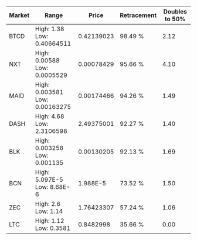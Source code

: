 | Market | Range | Price| Retracement | Doubles to 50% |
| --- | --- | --- | --- | --- |
| BTCD | High: 1.38<br />Low: 0.40664511 | 0.42139023 | 98.49 % | 2.12 |
| NXT | High: 0.00588<br />Low: 0.0005529 | 0.00078429 | 95.66 % | 4.10 |
| MAID | High: 0.003581<br />Low: 0.00163275 | 0.00174466 | 94.26 % | 1.49 |
| DASH | High: 4.68<br />Low: 2.3106598 | 2.49375001 | 92.27 % | 1.40 |
| BLK | High: 0.003258<br />Low: 0.001135 | 0.00130205 | 92.13 % | 1.69 |
| BCN | High: 5.097E-5<br />Low: 8.68E-6 | 1.988E-5 | 73.52 % | 1.50 |
| ZEC | High: 2.6<br />Low: 1.14 | 1.76423307 | 57.24 % | 1.06 |
| LTC | High: 1.12<br />Low: 0.3581 | 0.8482998 | 35.66 % | 0.00 |
